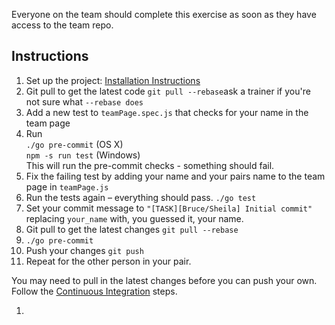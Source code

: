 Everyone on the team should complete this exercise as soon as they have access to the team repo.

## Instructions

1. Set up the project: [Installation Instructions](https://github.com/twlevelup/watch_edition/wiki/Installation)
2. Git pull to get the latest code ```git pull --rebase```ask a trainer if you're not sure what ```--rebase does```
3. Add a new test to ```teamPage.spec.js``` that checks for your name in the team page
4. Run  
```./go pre-commit``` (OS X)  
```npm -s run test``` (Windows)   
This will run the pre-commit checks - something should fail.
5. Fix the failing test by adding your name and your pairs name to the team page in ```teamPage.js```
6. Run the tests again – everything should pass. ```./go test```
7. Set your commit message to ```"[TASK][Bruce/Sheila] Initial commit"``` replacing ```your_name``` with, you guessed it, your name.
8. Git pull to get the latest changes ```git pull --rebase```
9. ```./go pre-commit```
10. Push your changes ```git push```
11. Repeat for the other person in your pair.

You may need to pull in the latest changes before you can push your own. Follow the [Continuous Integration](https://github.com/twlevelup/watch_edition#continuous-integration) steps.


1. 
